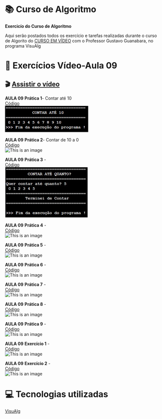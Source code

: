 # :books: Curso de Algoritmo
**Exercicío do Curso de Algoritmo**

 Aqui serão postados todos os exercício e tarefas realizadas durante o curso de Algorito do [CURSO EM VÍDEO](https://www.youtube.com/watch?v=8mei6uVttho&list=PLHz_AreHm4dmSj0MHol_aoNYCSGFqvfXV) com o Professor Gustavo Guanabara, no programa VisuAlg
 
 # :page_with_curl: Exercícios Vídeo-Aula 09
 ## :clapper: [Assistir o vídeo](https://www.youtube.com/watch?v=U5PnCt58Q68&list=PLHz_AreHm4dmSj0MHol_aoNYCSGFqvfXV&index=10&t=452s)<BR/>
 **AULA 09**
 **Prática 1**- Contar até 10<br/> 
 [Código](https://github.com/ArgemiroC/Curso-de-Algoritmo/blob/main/Exerc%C3%ADcios%20Aulas/Aula%2009/Aula%2009%20Pratica%201(Contar%20at%C3%A9%2010))<br/> 
 ![This is an image](https://github.com/ArgemiroC/Curso-de-Algoritmo/blob/main/Imagens/Aula%2009%20Pr%C3%A1tica%201(Contar%20at%C3%A9%2010).jpeg)
 
 **AULA 09**
 **Prática 2**- Contar de 10 a 0<br/>
 [Código](https://github.com/ArgemiroC/Curso-de-Algoritmo/blob/main/Exerc%C3%ADcios%20Aulas/Aula%2009/Aula%2009%20Pr%C3%A1tica%202(Contar%20de%2010%20a%200))<br/>
 ![This is an image](https://github.com/ArgemiroC/Curso-de-Algoritmo/blob/main/Imagens/Aula%2009%20Pr%C3%A1tica%202(Contar%2010%20a%200).jpeg)

 **AULA 09**
 **Prática 3** - <br/>
 [Código](https://github.com/ArgemiroC/Curso-de-Algoritmo/blob/main/Exerc%C3%ADcios%20Aulas/Aula%2009/Aula%2009%20Pr%C3%A1tica%203(Contar%20at%C3%A9%20quanto))<br/>
 ![This is an image](https://github.com/ArgemiroC/Curso-de-Algoritmo/blob/main/Imagens/Aula%2009%20Pr%C3%A1tica%203(Contar%20at%C3%A9%20quanto).jpeg)
 
 **AULA 09**
 **Prática 4** - <br/>
 [Código]()<br/>
 ![This is an image]()
 
 **AULA 09**
 **Prática 5** - <br/>
 [Código]()<br/>
 ![This is an image]()
 
 **AULA 09**
 **Prática 6** - <br/>
 [Código]()<br/>
 ![This is an image]()
 
 **AULA 09**
 **Prática 7** - <br/>
 [Código]()<br/>
 ![This is an image]()
 
 **AULA 09**
 **Prática 8** - <br/>
 [Código]()<br/>
 ![This is an image]()
 
 **AULA 09**
 **Prática 9** - <br/>
 [Código]()<br/>
 ![This is an image]()

 **AULA 09**
 **Exercício 1** - <br/>
 [Código]()<br/>
 ![This is an image]()
 
 **AULA 09**
 **Exercício 2** - <br/>
 [Código]()<br/>
 ![This is an image]()
 
# :computer: Tecnologias utilizadas

[VisuAlg](https://visualg3.com.br/)
